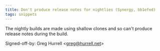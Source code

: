 ```yaml
---
title: Don't produce release notes for nightlies (Synergy, bb1efed)
tags: snippets
---
```


The nightly builds are made using shallow clones and so can't produce release notes during the build.

Signed-off-by: Greg Hurrell &lt;greg@hurrell.net&gt;

